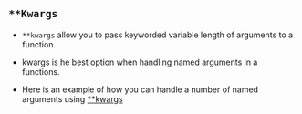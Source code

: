 ## `**Kwargs`

- `**kwargs` allow you to pass keyworded variable length of arguments to a function.

- kwargs is he best option when handling named arguments in a functions.

- Here is an example of how you can handle a number of named arguments using [**kwargs]()